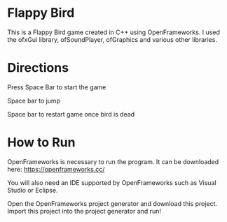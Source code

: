 # Flappy Bird
This is a Flappy Bird game created in C++ using OpenFrameworks.
I used the ofxGui library, ofSoundPlayer, ofGraphics and various other libraries.

# Directions
Press Space Bar to start the game

Space bar to jump

Space bar to restart game once bird is dead

# How to Run
OpenFrameworks is necessary to run the program. It can be downloaded here: https://openframeworks.cc/

You will also need an IDE supported by OpenFrameworks such as Visual Studio or Eclipse.

Open the OpenFrameworks project generator and download this project.
Import this project into the project generator and run!
